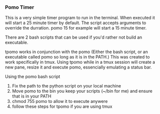 ### Pomo Timer

This is a very simple timer program to run in the terminal. When executed it will
start a 25 minute timer by default. The script accepts arguments to override the 
durration. pomo 15 for example will start a 15 minute timer.

There are 2 bash scripts that can be used if you'd rather not build an executable.

tpomo works in conjunction with the pomo (Either the bash script, or an executable
called pomo so long as it is in the PATH.) This was created to work specifically 
in tmux. Using tpomo while in a tmux session will create a new pane, resize it 
and execute pomo, essencially emulating a status bar.

Using the pomo bash script
1. Fix the path to the python script on your local machine
2. Move pomo to the bin you keep your scripts (~/bin for me) and ensure that 
is in your PATH
3. chmod 755 pomo to allow it to execute anywere
4. follow these steps for tpomo if you are using tmux
